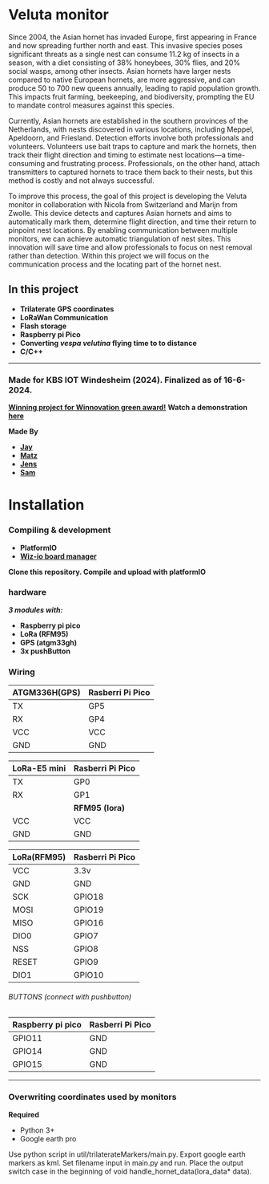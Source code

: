 # Veluta monitor

Since 2004, the Asian hornet has invaded Europe, first appearing in France and now spreading further north and east.
This invasive species poses significant threats as a single nest can consume 11.2 kg of insects in a season, with a diet consisting of 38% honeybees, 30% flies, and 20% social wasps, among other insects. 
Asian hornets have larger nests compared to native European hornets, are more aggressive, and can produce 50 to 700 new queens annually, leading to rapid population growth. 
This impacts fruit farming, beekeeping, and biodiversity, prompting the EU to mandate control measures against this species.

Currently, Asian hornets are established in the southern provinces of the Netherlands, with nests discovered in various locations, including Meppel, Apeldoorn, and Friesland. 
Detection efforts involve both professionals and volunteers. Volunteers use bait traps to capture and mark the hornets, then track their flight direction and timing to estimate nest locations—a time-consuming and frustrating process.
Professionals, on the other hand, attach transmitters to captured hornets to trace them back to their nests, but this method is costly and not always successful.

To improve this process, the goal of this project is developing the Veluta monitor in collaboration with Nicola from Switzerland and Marijn from Zwolle. 
This device detects and captures Asian hornets and aims to automatically mark them, determine flight direction, and time their return to pinpoint nest locations. 
By enabling communication between multiple monitors, we can achieve automatic triangulation of nest sites. 
This innovation will save time and allow professionals to focus on nest removal rather than detection.
Within this project we will focus on the communication process and the locating part of the hornet nest. 


## In this project
* **Trilaterate GPS coordinates**
* **LoRaWan Communication**
* **Flash storage**
* **Raspberry pi Pico**
* **Converting _vespa velutina_ flying time to to distance**
* **C/C++**

---

### Made for KBS IOT Windesheim (2024). Finalized as of 16-6-2024. 
**[Winning project for Winnovation green award!](https://liveadminwindesheim.sharepoint.com/sites/Nieuws/SitePages/Sam,-Matz,-Jay-en-Jens-winnen-de-Green-Award-tijdens-Winnovation-2024!.aspx)**
**Watch a demonstration [here](https://www.youtube.com/watch?v=ZwA5_NCvS_0)**

**Made By**
* **[Jay](https://github.com/jkl46)**
* **[Matz](https://github.com/MatzLeeflang)**
* **[Jens](https://github.com/jenshobo)**
* **[Sam](https://github.com/SamNiehuis)**

# Installation
### Compiling & development
* **PlatformIO**
* **[Wiz-io board manager](https://github.com/Wiz-IO/platform-wizio)**

**Clone this repository. Compile and upload with platformIO**

### hardware
_**3 modules with:**_
* **Raspberry pi pico**
* **LoRa (RFM95)**
* **GPS (atgm33gh)**
* **3x pushButton**

### Wiring

| ATGM336H(GPS)  | Rasberri Pi Pico  |
| ----------- | ----------- |
| TX | GP5 |
| RX | GP4 | 
| VCC | VCC |
| GND | GND |

| LoRa-E5 mini | Rasberri Pi Pico  |
| ----------- | ----------- |
| TX | GP0 |
| RX | GP1 | 
| | **RFM95 (lora)** |
| VCC | VCC |
| GND | GND |

| LoRa(RFM95) | Rasberri Pi Pico  |
| ----------- | ----------- |
| VCC | 3.3v |
| GND | GND | 
| SCK | GPIO18 |
| MOSI | GPIO19 |
| MISO | GPIO16 |
| DIO0 | GPIO7 |
| NSS | GPIO8 |
| RESET | GPIO9 |
| DIO1 | GPIO10 |

###### BUTTONS (connect with pushbutton)
| Raspberry pi pico | Rasberri Pi Pico  |
| ----------- | ----------- |
| GPIO11  | GND |
| GPIO14  | GND |
| GPIO15  | GND |

---
### Overwriting coordinates used by monitors
**Required**
* Python 3+
* Google earth pro

Use python script in util/trilaterateMarkers/main.py. Export google earth markers as kml. Set filename input in main\.py and run. Place the output switch case in the beginning of void handle_hornet_data(lora_data* data). 
